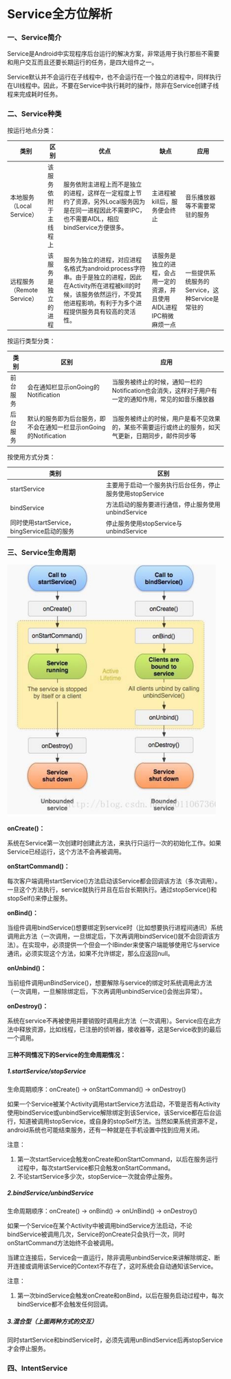 # Service全方位解析

### 一、Service简介

Service是Android中实现程序后台运行的解决方案，非常适用于执行那些不需要和用户交互而且还要长期运行的任务，是四大组件之一。

Service默认并不会运行在子线程中，也不会运行在一个独立的进程中，同样执行在UI线程中。因此，不要在Service中执行耗时的操作，除非在Service创建子线程来完成耗时任务。

### 二、Service种类

按运行地点分类：

| 类别                       | 区别                 | 优点                                                         | 缺点                                                         | 应用                                           |
| -------------------------- | -------------------- | ------------------------------------------------------------ | ------------------------------------------------------------ | ---------------------------------------------- |
| 本地服务（Local Service）  | 该服务依附于主线程上 | 服务依附主进程上而不是独立的进程，这样在一定程度上节约了资源，另外Local服务因为是在同一进程因此不需要IPC，也不需要AIDL，相应bindService方便很多。 | 主进程被kill后，服务便会终止                                 | 音乐播放器等不需要常驻的服务                   |
| 远程服务（Remote Service） | 该服务是独立的进程   | 服务为独立的进程，对应进程名格式为android:process字符串。由于是独立的进程，因此在Activity所在进程被kill的时候，该服务依然运行，不受其他进程影响，有利于为多个进程提供服务具有较高的灵活性。 | 该服务是独立的进程，会占用一定的资源，并且使用AIDL进程IPC稍微麻烦一点 | 一些提供系统服务的Service，这种Service是常驻的 |

按运行类型分类：

| 类别     | 区别                                                         | 应用                                                         |
| -------- | ------------------------------------------------------------ | ------------------------------------------------------------ |
| 前台服务 | 会在通知栏显示onGoing的Notification                          | 当服务被终止的时候，通知一栏的Notification也会消失，这样对于用户有一定的通知作用，常见的如音乐播放器 |
| 后台服务 | 默认的服务即为后台服务，即不会在通知一栏显示onGoing的Notification | 当服务被终止的时候，用户是看不见效果的，某些不需要运行或终止的服务，如天气更新，日期同步，邮件同步等 |

按使用方式分类：

| 类别                                        | 区别                                                      |
| ------------------------------------------- | --------------------------------------------------------- |
| startService                                | 主要用于启动一个服务执行后台任务，停止服务使用stopService |
| bindService                                 | 方法启动的服务要进行通信，停止服务使用unbindService       |
| 同时使用startService，bingService启动的服务 | 停止服务使用stopService与unbindService                    |

### 三、Service生命周期

![Service生命周期](https://github.com/chenshuaiyu/Notes/blob/master/Android/Android进阶/assets/Service生命周期.png)

**onCreate()：**

系统在Service第一次创建时创建此方法，来执行只运行一次的初始化工作。如果Service已经运行，这个方法不会再被调用。

**onStartCommand()：**

每次客户端调用startService()方法启动该Service都会回调该方法（多次调用）。一旦这个方法执行，service就执行并且在后台长期执行。通过stopService()和stopSelf()来停止服务。

**onBind()：**

当组件调用bindService()想要绑定到service时（比如想要执行进程间通讯）系统调用此方法（一次调用，一旦绑定后，下次再调用bindService()就不会回调该方法）。在实现中，必须提供一个但会一个IBinder来使客户端能够使用它与service通讯，必须实现这个方法，如果不允许绑定，那么应返回null。

**onUnbind()：**

当前组件调用unBindService()，想要解除与service的绑定时系统调用此方法（一次调用，一旦解除绑定后，下次再调用unbindService()会抛出异常）。

**onDestroy()：**

系统在service不再被使用并要销毁时调用此方法（一次调用）。Service应在此方法中释放资源，比如线程，已注册的侦听器，接收器等，这是Service收到的最后一个调用。

#### 三种不同情况下的Service的生命周期情况：

##### 1.startService/stopService

生命周期顺序：onCreate() -> onStartCommand() -> onDestroy()

如果一个Service被某个Activity调用startService方法启动，不管是否有Activity使用bindService或unbindService解除绑定到该Service，该Service都在后台运行，知道被调用stopService，或自身的stopSelf方法。当然如果系统资源不足，android系统也可能结束服务，还有一种就是在手机设置中找到应用关闭。

注意：

1. 第一次startService会触发onCreate和onStartCommand，以后在服务运行过程中，每次startService都只会触发onStartCommand。
2. 不论startService多少次，stopService一次就会停止服务。

##### 2.bindService/unbindService

生命周期顺序：onCreate() -> onBind() -> onUnBind() -> onDestroy()

如果一个Service在某个Activity中被调用bindService方法启动，不论bindService被调用几次，Service的onCreate只会执行一次，同时onStartCommand方法始终不会被调用。

当建立连接后，Service会一直运行，除非调用unbindService来讲解除绑定、断开连接或调用该Service的Context不存在了，这时系统会自动通知该Service。

注意：

1. 第一次bindService会触发onCreate和onBind，以后在服务启动过程中，每次bindService都不会触发任何回调。

##### 3.混合型（上面两种方式的交互）

同时startService和bindService时，必须先调用unBindService后再stopService才会停止服务。

### 四、IntentService